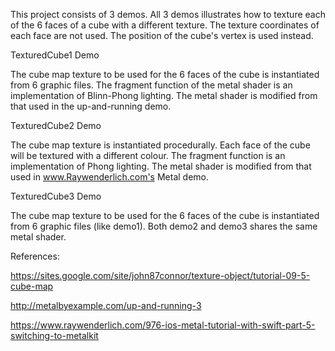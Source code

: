 This project consists of 3 demos. All 3 demos illustrates how to texture each of the 6 faces of a cube with a different texture. The texture coordinates of each face are not used. The position of the cube's vertex is used instead.

TexturedCube1 Demo

The cube map texture to be used for the 6 faces of the cube is instantiated from 6 graphic files. The fragment function of the metal shader is an implementation of Blinn-Phong lighting. The metal shader is modified from that used in the up-and-running demo. 

TexturedCube2 Demo

The cube map texture is instantiated procedurally. Each face of the cube will be textured with a different colour. The fragment function is an implementation of Phong lighting. The metal shader is modified from that used in www.Raywenderlich.com's Metal demo.

TexturedCube3 Demo

The cube map texture to be used for the 6 faces of the cube is instantiated from 6 graphic files (like demo1). Both demo2 and demo3 shares the same metal shader.


References:

https://sites.google.com/site/john87connor/texture-object/tutorial-09-5-cube-map

http://metalbyexample.com/up-and-running-3

https://www.raywenderlich.com/976-ios-metal-tutorial-with-swift-part-5-switching-to-metalkit
